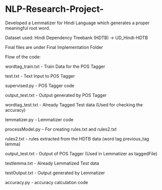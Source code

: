 # NLP-Research-Project-

Developed a Lemmatizer for Hindi Language which generates a proper meaningful root word.

Dataset used: Hindi Dependency Treebank (HDTB) -> UD_Hindi-HDTB

Final files are under Final Implementation Folder


Flow of the code:

wordtag_train.txt - Train Data for the POS Tagger

test.txt - Text Input to POS Tagger

supervised.py - POS Tagger code

output_test.txt - Output generated by POS Tagger

wordtag_test.txt - Already Tagged Test data (Used for checking the accuracy)

lemmatizer.py - Lemmatizer code

processModel.py – For creating rules.txt and rules2.txt 

rules2.txt - rules extracted from the HDTB data (word tag previous_tag lemma)

output_test.txt - Output of POS Tagger (Used in Lemmatizer as taggedFile)

testlemma.txt - Already Lemmatized Test data

testOutput.txt - Output generated by Lemmatizer

accuracy.py - accuracy calculation code

